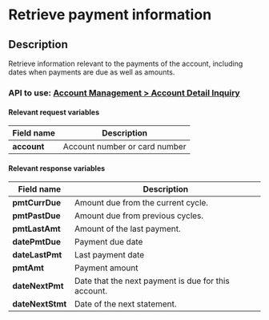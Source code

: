 # Retrieve payment information

## Description

Retrieve information relevant to the payments of the account, including dates when payments are due as well as amounts.

### API to use: [Account Management > Account Detail Inquiry](../api?type=post&path=/fv_emea/v3/accountDetailInquiry)

#### Relevant request variables

| Field name  | Description                   |
|-------------|-------------------------------|
| **account** | Account number or card number |

#### Relevant response variables

| Field name       | Description                                         |
|------------------|-----------------------------------------------------|
| **pmtCurrDue**   | Amount due from the current cycle.                  |
| **pmtPastDue**   | Amount due from previous cycles.                    |
| **pmtLastAmt**   | Amount of the last payment.                         |
| **datePmtDue**   | Payment due date                                    |
| **dateLastPmt**  | Last payment date                                   |
| **pmtAmt**       | Payment amount                                      |
| **dateNextPmt**  | Date that the next payment is due for this account. |
| **dateNextStmt** | Date of the next statement.                         |
